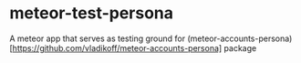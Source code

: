 meteor-test-persona
=========================

A meteor app that serves as testing ground for
(meteor-accounts-persona)[https://github.com/vladikoff/meteor-accounts-persona] package
